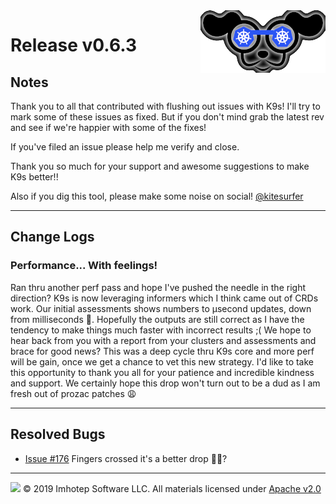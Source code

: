 <img src="https://raw.githubusercontent.com/derailed/k9s/master/assets/k9s_small.png" align="right" width="200" height="auto"/>

# Release v0.6.3

## Notes

Thank you to all that contributed with flushing out issues with K9s! I'll try to mark some of these issues as fixed. But if you don't mind grab the latest rev and see if we're happier with some of the fixes!

If you've filed an issue please help me verify and close.

Thank you so much for your support and awesome suggestions to make K9s better!!

Also if you dig this tool, please make some noise on social! [@kitesurfer](https://twitter.com/kitesurfer)

---

## Change Logs

### Performance... With feelings!

Ran thru another perf pass and hope I've pushed the needle in the right direction? K9s is now leveraging informers which I think came out of CRDs work. Our initial assessments shows numbers to μsecond updates, down from milliseconds 🎉. Hopefully the outputs are still correct as I have the tendency to make things much faster with incorrect results ;( We hope to hear back from you with a report from your clusters and assessments and brace for good news? This was a deep cycle thru K9s core and more perf will be gain, once we get a chance to vet this new strategy. I'd like to take this opportunity to thank you all for your patience and incredible kindness and support. We certainly hope this drop won't turn out to be a dud as I am fresh out of prozac patches 😩

---

## Resolved Bugs

+ [Issue #176](https://github.com/kswapd/k10s/issues/171) Fingers crossed it's a better drop 🙏🐭?

---

<img src="https://raw.githubusercontent.com/derailed/k9s/master/assets/imhotep_logo.png" width="32" height="auto"/> © 2019 Imhotep Software LLC. All materials licensed under [Apache v2.0](http://www.apache.org/licenses/LICENSE-2.0)
